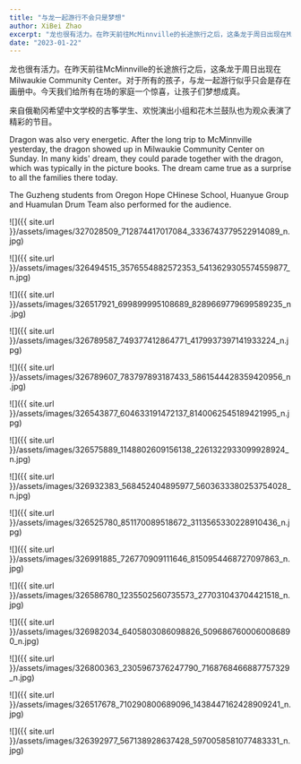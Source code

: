 ```yaml
---
title: "与龙一起游行不会只是梦想"
author: XiBei Zhao
excerpt: "龙也很有活力。在昨天前往McMinnville的长途旅行之后，这条龙于周日出现在Milwaukie Community Center。对于所有的孩子，与龙一起游行似乎只会是存在画册中。今天我们给所有在场的家庭一个惊喜，让孩子们梦想成真。"
date: "2023-01-22"
---
```


龙也很有活力。在昨天前往McMinnville的长途旅行之后，这条龙于周日出现在Milwaukie Community Center。对于所有的孩子，与龙一起游行似乎只会是存在画册中。今天我们给所有在场的家庭一个惊喜，让孩子们梦想成真。

来自俄勒冈希望中文学校的古筝学生、欢悦演出小组和花木兰鼓队也为观众表演了精彩的节目。

Dragon was also very energetic. After the long trip to McMinnville yesterday, the dragon showed up in Milwaukie Community Center on Sunday. In many kids' dream, they could parade together with the dragon, which was typically in the picture books. The dream came true as a surprise to all the families there today.

The Guzheng students from Oregon Hope CHinese School, Huanyue Group and Huamulan Drum Team also performed for the audience.

![]({{ site.url }}/assets/images/327028509_712874417017084_3336743779522914089_n.jpg)

![]({{ site.url }}/assets/images/326494515_3576554882572353_5413629305574559877_n.jpg)

![]({{ site.url }}/assets/images/326517921_699899995108689_8289669779699589235_n.jpg)

![]({{ site.url }}/assets/images/326789587_749377412864771_4179937397141933224_n.jpg)

![]({{ site.url }}/assets/images/326789607_783797893187433_5861544428359420956_n.jpg)

![]({{ site.url }}/assets/images/326543877_604633191472137_8140062545189421995_n.jpg)

![]({{ site.url }}/assets/images/326575889_1148802609156138_2261322933099928924_n.jpg)

![]({{ site.url }}/assets/images/326932383_568452404895977_5603633380253754028_n.jpg)

![]({{ site.url }}/assets/images/326525780_851170089518672_3113565330228910436_n.jpg)

![]({{ site.url }}/assets/images/326991885_726770909111646_8150954468727097863_n.jpg)

![]({{ site.url }}/assets/images/326586780_1235502560735573_277031043704421518_n.jpg)

![]({{ site.url }}/assets/images/326982034_6405803086098826_5096867600060086890_n.jpg)

![]({{ site.url }}/assets/images/326800363_2305967376247790_7168768466887757329_n.jpg)

![]({{ site.url }}/assets/images/326517678_710290800689096_1438447162428909241_n.jpg)

![]({{ site.url }}/assets/images/326392977_567138928637428_5970058581077483331_n.jpg)
